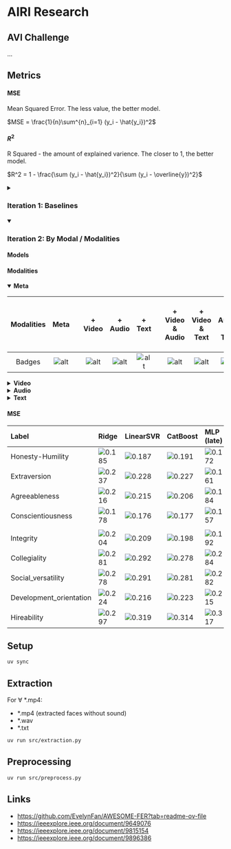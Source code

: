# AIRI Research

## AVI Challenge

...

## Metrics

#### MSE

Mean Squared Error. The less value, the better model.

$`MSE = \frac{1}{n}\sum^{n}_{i=1} (y_i - \hat{y_i})^2`$

#### $`R^2`$

R Squared - the amount of explained varience. The closer to 1, the better model.

$`R^2 = 1 - \frac{\sum (y_i - \hat{y_i})^2}{\sum (y_i - \overline{y})^2}`$

<details>
<summary><h3>Iteration 1: Baselines</h3></summary>

#### **Models**

- [Meta](./notebooks/dummy.ipynb) - ridge regression on `["age", "work_experience", "gender", "education"]`
- [Video](./src/train_video_personality.py) - OnlyNet on `[embedding (1280)]` first frame with face
- [Audio](./src/train_audio_personality.py) - OnlyNet on `[embedding (512)]` wav2vec2
- [Text](./src/train_text_personality.py) - OnlyNet on `[embedding (1024)]` jina-embeddings

#### **Personality**

|  Metric   | Label             |   Meta    | Video  | Audio  |   Text    | Meta Text (early fusion) | Meta Text (late fusion) | Meta Video Audio Text (early fusion) | Meta Video Audio Text (late fusion) |
| :-------: | :---------------- | :-------: | :----: | :----: | :-------: | :----------------------: | :---------------------: | :----------------------------------: | :---------------------------------: |
|    MSE    | Honesty-Humility  |   0.185   | 0.185  | 0.190  | **0.180** |          0.187           |          0.201          |                0.185                 |                0.200                |
|           | Extraversion      |   0.282   | 0.288  | 0.278  | **0.219** |          0.228           |          0.242          |                0.230                 |                0.244                |
|           | Agreeableness     |   0.216   | 0.252  | 0.218  |   0.225   |        **0.213**         |          0.217          |                0.215                 |                0.224                |
|           | Conscientiousness | **0.179** | 0.234  | 0.189  |   0.215   |          0.215           |          0.224          |                0.211                 |                0.221                |
|           |                   |           |        |        |           |                          |                         |                                      |                                     |
| $` R^2 `$ | Honesty-Humility  |   0.022   | 0.023  | -0.002 | **0.051** |          0.015           |         -0.063          |                0.023                 |               -0.057                |
|           | Extraversion      |  -0.001   | -0.021 | 0.013  | **0.224** |          0.190           |          0.141          |                0.183                 |                0.133                |
|           | Agreeableness     |   0.014   | -0.151 | 0.002  |  -0.030   |        **0.025**         |          0.009          |                0.016                 |               -0.022                |
|           | Conscientiousness | **0.052** | -0.240 | -0.001 |  -0.140   |          -0.140          |         -0.191          |                -0.119                |               -0.176                |

#### **Performance**

|  Metric   | Label                   |   Meta    | Video | Audio |  Text  | Meta Text (early fusion) | Meta Text (late fusion) | Meta Video Audio Text (early fusion) | Meta Video Audio Text (late fusion) |
| :-------: | :---------------------- | :-------: | :---: | :---: | :----: | :----------------------: | :---------------------: | :----------------------------------: | :---------------------------------: |
|    MSE    | Integrity               | **0.204** | 0.216 | 0.216 | 0.208  |          0.215           |          0.212          |                0.209                 |                0.211                |
|           | Collegiality            | **0.292** | 0.314 | 0.320 | 0.312  |          0.385           |          0.349          |                0.336                 |                0.324                |
|           | Social_versatility      | **0.286** | 0.298 | 0.312 | 0.303  |          0.317           |          0.330          |                0.296                 |                0.300                |
|           | Development_orientation |   0.227   | 0.225 | 0.234 | 0.242  |          0.268           |          0.243          |                0.225                 |              **0.223**              |
|           | Hireability             | **0.350** | 0.374 | 0.390 | 0.365  |          0.368           |          0.395          |                0.364                 |                0.363                |
|           |                         |           |       |       |        |                          |                         |                                      |                                     |
| $` R^2 `$ | Integrity               | **0.063** | 0.009 | 0.007 | 0.044  |          0.014           |          0.029          |                0.041                 |                0.031                |
|           | Collegiality            | **0.097** | 0.030 | 0.010 | 0.035  |          -0.189          |         -0.077          |                -0.037                |                0.000                |
|           | Social_versatility      | **0.100** | 0.060 | 0.016 | 0.044  |          0.002           |         -0.039          |                0.067                 |                0.580                |
|           | Development_orientation |   0.039   | 0.046 | 0.008 | -0.026 |          -0.138          |         -0.030          |                0.045                 |              **0.054**              |
|           | Hireability             | **0.111** | 0.051 | 0.010 | 0.073  |          0.065           |         -0.002          |                0.077                 |                0.079                |

</details>

<details open>
<summary><h3>Iteration 2: By Modal / Modalities</h3></summary>

#### **Models**

<!-- ```python
Ridge(random_state=42)
LinearSVR(random_state=42, max_iter=2000)
CatBoostRegressor(
    iterations=1500, random_seed=42, loss_function="RMSE", verbose=False
)

class Net(nn.Module):
    def __init__(self, dim: int):
        super(Net, self).__init__()
        self.linear1 = nn.Linear(dim, 256)
        self.linear2 = nn.Linear(256, 128)
        self.linear3 = nn.Linear(128, 1)
        self.gelu = nn.GELU()
        self.dropout = nn.Dropout(0.1)
```

MLP
epochs 150
lr 0.001 -->

#### **Modalities**

<details open>
<summary><b>Meta</b></summary>

| Modalities |                                 Meta                                 |     |                                + Video                                 |                                 + Audio                                  |                                 + Text                                  |     |                            + Video & Audio                            |                            + Video & Text                             |                            + Audio & Text                             |     |                        + Video & Audio & Text                        |
| :--------: | :------------------------------------------------------------------: | :-: | :--------------------------------------------------------------------: | :----------------------------------------------------------------------: | :---------------------------------------------------------------------: | :-: | :-------------------------------------------------------------------: | :-------------------------------------------------------------------: | :-------------------------------------------------------------------: | :-: | :------------------------------------------------------------------: |
|   Badges   | ![alt](https://img.shields.io/badge/0.000-black?style=for-the-badge) |     | ![alt](https://img.shields.io/badge/0.000-darkred?style=for-the-badge) | ![alt](https://img.shields.io/badge/0.000-darkgreen?style=for-the-badge) | ![alt](https://img.shields.io/badge/0.000-darkblue?style=for-the-badge) |     | ![alt](https://img.shields.io/badge/0.000-555B00?style=for-the-badge) | ![alt](https://img.shields.io/badge/0.000-4d044d?style=for-the-badge) | ![alt](https://img.shields.io/badge/0.000-196663?style=for-the-badge) |     | ![alt](https://img.shields.io/badge/0.000-white?style=for-the-badge) |

</details>

<details>
<summary><b>Video</b></summary>

(all frames averaged)

| Modalities |                               Video                                |     |                                 + Meta                                 |                                + Audio                                |                                + Text                                 |     |                            + Meta & Audio                             |                             + Meta & Text                             |                            + Audio & Text                             |     |                        + Meta & Audio & Text                         |
| :--------: | :----------------------------------------------------------------: | :-: | :--------------------------------------------------------------------: | :-------------------------------------------------------------------: | :-------------------------------------------------------------------: | :-: | :-------------------------------------------------------------------: | :-------------------------------------------------------------------: | :-------------------------------------------------------------------: | :-: | :------------------------------------------------------------------: |
|   Badges   | ![alt](https://img.shields.io/badge/0.000-red?style=for-the-badge) |     | ![alt](https://img.shields.io/badge/0.000-darkred?style=for-the-badge) | ![alt](https://img.shields.io/badge/0.000-964b00?style=for-the-badge) | ![alt](https://img.shields.io/badge/0.000-800080?style=for-the-badge) |     | ![alt](https://img.shields.io/badge/0.000-555B00?style=for-the-badge) | ![alt](https://img.shields.io/badge/0.000-4d044d?style=for-the-badge) | ![alt](https://img.shields.io/badge/0.000-555555?style=for-the-badge) |     | ![alt](https://img.shields.io/badge/0.000-white?style=for-the-badge) |

</details>

<details>
<summary><b>Audio</b></summary>

(hubert)

| Modalities |                                Audio                                 |     |                                  + Meta                                  |                                + Video                                |                                + Text                                 |     |                            + Meta & Video                             |                             + Meta & Text                             |                            + Video & Text                             |     |                        + Meta & Video & Text                         |
| :--------: | :------------------------------------------------------------------: | :-: | :----------------------------------------------------------------------: | :-------------------------------------------------------------------: | :-------------------------------------------------------------------: | :-: | :-------------------------------------------------------------------: | :-------------------------------------------------------------------: | :-------------------------------------------------------------------: | :-: | :------------------------------------------------------------------: |
|   Badges   | ![alt](https://img.shields.io/badge/0.000-green?style=for-the-badge) |     | ![alt](https://img.shields.io/badge/0.000-darkgreen?style=for-the-badge) | ![alt](https://img.shields.io/badge/0.000-964b00?style=for-the-badge) | ![alt](https://img.shields.io/badge/0.000-008080?style=for-the-badge) |     | ![alt](https://img.shields.io/badge/0.000-555B00?style=for-the-badge) | ![alt](https://img.shields.io/badge/0.000-196663?style=for-the-badge) | ![alt](https://img.shields.io/badge/0.000-555555?style=for-the-badge) |     | ![alt](https://img.shields.io/badge/0.000-white?style=for-the-badge) |

</details>

<details>
<summary><b>Text</b></summary>

| Modalities |                                Text                                 |     |                                 + Meta                                  |                                + Video                                |                                + Audio                                |     |                            + Meta & Video                             |                            + Meta & Audio                             |                            + Video & Audio                            |     |                        + Meta & Video & Audio                        |
| :--------: | :-----------------------------------------------------------------: | :-: | :---------------------------------------------------------------------: | :-------------------------------------------------------------------: | :-------------------------------------------------------------------: | :-: | :-------------------------------------------------------------------: | :-------------------------------------------------------------------: | :-------------------------------------------------------------------: | :-: | :------------------------------------------------------------------: |
|   Badges   | ![alt](https://img.shields.io/badge/0.000-blue?style=for-the-badge) |     | ![alt](https://img.shields.io/badge/0.000-darkblue?style=for-the-badge) | ![alt](https://img.shields.io/badge/0.000-800080?style=for-the-badge) | ![alt](https://img.shields.io/badge/0.000-008080?style=for-the-badge) |     | ![alt](https://img.shields.io/badge/0.000-4d044d?style=for-the-badge) | ![alt](https://img.shields.io/badge/0.000-196663?style=for-the-badge) | ![alt](https://img.shields.io/badge/0.000-555555?style=for-the-badge) |     | ![alt](https://img.shields.io/badge/0.000-white?style=for-the-badge) |

</details>
<!-- 
- ![alt](https://img.shields.io/badge/0.000-black?style=for-the-badge) - meta information
- ![alt](https://img.shields.io/badge/0.000-red?style=for-the-badge) - video (all frames averaged)
- ![alt](https://img.shields.io/badge/0.000-green?style=for-the-badge) - audio (hubert)
- ![alt](https://img.shields.io/badge/0.000-blue?style=for-the-badge) - text
-->

<!-- - ![alt](https://img.shields.io/badge/0.000-darkgreen?style=for-the-badge) - meta + audio
- ![alt](https://img.shields.io/badge/0.000-darkblue?style=for-the-badge) - meta + text
- ![alt](https://img.shields.io/badge/0.000-008080?style=for-the-badge) - audio + text

- ![alt](https://img.shields.io/badge/0.000-555B00?style=for-the-badge) - meta + video + audio
- ![alt](https://img.shields.io/badge/0.000-196663?style=for-the-badge) - meta + audio + text
- ![alt](https://img.shields.io/badge/0.000-555555?style=for-the-badge) - video + audio + text

- ![alt](https://img.shields.io/badge/0.000-white?style=for-the-badge) - all modalities
 -->

#### **MSE**

| Label                   | Ridge                                                                      | LinearSVR                                                                  | CatBoost                                                                   | MLP (late)                                                              | MLP (early)                                                             |
| :---------------------- | :------------------------------------------------------------------------- | :------------------------------------------------------------------------- | :------------------------------------------------------------------------- | :---------------------------------------------------------------------- | :---------------------------------------------------------------------- |
| Honesty-Humility        | ![0.185](https://img.shields.io/badge/0.185-black?style=for-the-badge)     | ![0.187](https://img.shields.io/badge/0.187-black?style=for-the-badge)     | ![0.191](https://img.shields.io/badge/0.191-555B00?style=for-the-badge)    | ![0.172](https://img.shields.io/badge/0.172-008080?style=for-the-badge) | ![0.171](https://img.shields.io/badge/0.171-196663?style=for-the-badge) |
| Extraversion            | ![0.237](https://img.shields.io/badge/0.237-green?style=for-the-badge)     | ![0.228](https://img.shields.io/badge/0.228-green?style=for-the-badge)     | ![0.227](https://img.shields.io/badge/0.227-008080?style=for-the-badge)    | ![0.161](https://img.shields.io/badge/0.161-555555?style=for-the-badge) | ![0.155](https://img.shields.io/badge/0.155-196663?style=for-the-badge) |
| Agreeableness           | ![0.216](https://img.shields.io/badge/0.216-black?style=for-the-badge)     | ![0.215](https://img.shields.io/badge/0.215-black?style=for-the-badge)     | ![0.206](https://img.shields.io/badge/0.206-darkblue?style=for-the-badge)  | ![0.184](https://img.shields.io/badge/0.184-008080?style=for-the-badge) | ![0.190](https://img.shields.io/badge/0.190-196663?style=for-the-badge) |
| Conscientiousness       | ![0.178](https://img.shields.io/badge/0.178-black?style=for-the-badge)     | ![0.176](https://img.shields.io/badge/0.176-black?style=for-the-badge)     | ![0.177](https://img.shields.io/badge/0.177-196663?style=for-the-badge)    | ![0.157](https://img.shields.io/badge/0.157-008080?style=for-the-badge) | ![0.150](https://img.shields.io/badge/0.150-196663?style=for-the-badge) |
|                         |                                                                            |                                                                            |                                                                            |                                                                         |                                                                         |
| Integrity               | ![0.204](https://img.shields.io/badge/0.204-black?style=for-the-badge)     | ![0.209](https://img.shields.io/badge/0.209-black?style=for-the-badge)     | ![0.198](https://img.shields.io/badge/0.198-darkgreen?style=for-the-badge) | ![0.192](https://img.shields.io/badge/0.192-964b00?style=for-the-badge) | ![0.195](https://img.shields.io/badge/0.195-green?style=for-the-badge)  |
| Collegiality            | ![0.281](https://img.shields.io/badge/0.281-darkgreen?style=for-the-badge) | ![0.292](https://img.shields.io/badge/0.292-black?style=for-the-badge)     | ![0.278](https://img.shields.io/badge/0.278-darkgreen?style=for-the-badge) | ![0.284](https://img.shields.io/badge/0.284-555555?style=for-the-badge) | ![0.279](https://img.shields.io/badge/0.279-555555?style=for-the-badge) |
| Social_versatility      | ![0.278](https://img.shields.io/badge/0.278-darkgreen?style=for-the-badge) | ![0.291](https://img.shields.io/badge/0.291-black?style=for-the-badge)     | ![0.281](https://img.shields.io/badge/0.281-196663?style=for-the-badge)    | ![0.282](https://img.shields.io/badge/0.282-555555?style=for-the-badge) | ![0.284](https://img.shields.io/badge/0.284-555555?style=for-the-badge) |
| Development_orientation | ![0.224](https://img.shields.io/badge/0.224-green?style=for-the-badge)     | ![0.216](https://img.shields.io/badge/0.216-black?style=for-the-badge)     | ![0.223](https://img.shields.io/badge/0.223-green?style=for-the-badge)     | ![0.215](https://img.shields.io/badge/0.215-555555?style=for-the-badge) | ![0.216](https://img.shields.io/badge/0.216-555555?style=for-the-badge) |
| Hireability             | ![0.297](https://img.shields.io/badge/0.297-darkgreen?style=for-the-badge) | ![0.319](https://img.shields.io/badge/0.319-darkgreen?style=for-the-badge) | ![0.314](https://img.shields.io/badge/0.314-196663?style=for-the-badge)    | ![0.317](https://img.shields.io/badge/0.317-008080?style=for-the-badge) | ![0.317](https://img.shields.io/badge/0.317-green?style=for-the-badge)  |

</details>

<!-- <details>
<summary></summary>
</details> -->

<!-- |           |                   |                                                                      |           |                   |     |
| $` R^2 `$ | Honesty-Humility  | ![alt](https://img.shields.io/badge/%20-0.185-black?style=for-the-badge) |           |                   |     |
|           | Extraversion      |                                                                      |           |                   |     |
|           | Agreeableness     |                                                                      |           |                   |     |
|           | Conscientiousness |                                                                      |           |                   |     | -->

<!-- #### Personality

|  Metric   | Label             | Ridge | LinearSVR | CatBoostRegressor | MLP |
| :-------: | :---------------- | :---: | :-------: | :---------------: | :-: |
|    MSE    | Honesty-Humility  |       |           |                   |     |
|           | Extraversion      |       |           |                   |     |
|           | Agreeableness     |       |           |                   |     |
|           | Conscientiousness |       |           |                   |     |
|           |                   |       |           |                   |     |
| $` R^2 `$ | Honesty-Humility  |       |           |                   |     |
|           | Extraversion      |       |           |                   |     |
|           | Agreeableness     |       |           |                   |     |
|           | Conscientiousness |       |           |                   |     | -->

## Setup

```bash
uv sync
```

## Extraction

For $` \forall `$ \*.mp4:

- \*.mp4 (extracted faces without sound)
- \*.wav
- \*.txt

```bash
uv run src/extraction.py
```

## Preprocessing

```bash
uv run src/preprocess.py
```

## Links

- https://github.com/EvelynFan/AWESOME-FER?tab=readme-ov-file
- https://ieeexplore.ieee.org/document/9649076
- https://ieeexplore.ieee.org/document/9815154
- https://ieeexplore.ieee.org/document/9896386

